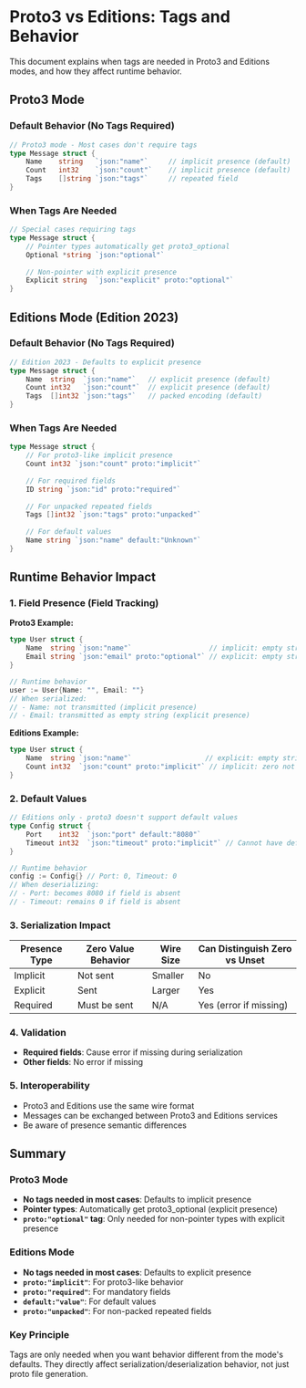# Proto3 vs Editions: Tags and Behavior

This document explains when tags are needed in Proto3 and Editions modes, and how they affect runtime behavior.

## Proto3 Mode

### Default Behavior (No Tags Required)

```go
// Proto3 mode - Most cases don't require tags
type Message struct {
    Name    string   `json:"name"`     // implicit presence (default)
    Count   int32    `json:"count"`    // implicit presence (default)
    Tags    []string `json:"tags"`     // repeated field
}
```

### When Tags Are Needed

```go
// Special cases requiring tags
type Message struct {
    // Pointer types automatically get proto3_optional
    Optional *string `json:"optional"` 
    
    // Non-pointer with explicit presence
    Explicit string  `json:"explicit" proto:"optional"` 
}
```

## Editions Mode (Edition 2023)

### Default Behavior (No Tags Required)

```go
// Edition 2023 - Defaults to explicit presence
type Message struct {
    Name  string  `json:"name"`   // explicit presence (default)
    Count int32   `json:"count"`  // explicit presence (default)
    Tags  []int32 `json:"tags"`   // packed encoding (default)
}
```

### When Tags Are Needed

```go
type Message struct {
    // For proto3-like implicit presence
    Count int32 `json:"count" proto:"implicit"`
    
    // For required fields
    ID string `json:"id" proto:"required"`
    
    // For unpacked repeated fields
    Tags []int32 `json:"tags" proto:"unpacked"`
    
    // For default values
    Name string `json:"name" default:"Unknown"`
}
```

## Runtime Behavior Impact

### 1. Field Presence (Field Tracking)

**Proto3 Example:**
```go
type User struct {
    Name  string `json:"name"`                   // implicit: empty string not sent
    Email string `json:"email" proto:"optional"` // explicit: empty string is sent
}

// Runtime behavior
user := User{Name: "", Email: ""}
// When serialized:
// - Name: not transmitted (implicit presence)
// - Email: transmitted as empty string (explicit presence)
```

**Editions Example:**
```go
type User struct {
    Name  string `json:"name"`                  // explicit: empty string is sent (default)
    Count int32  `json:"count" proto:"implicit"` // implicit: zero not sent
}
```

### 2. Default Values

```go
// Editions only - proto3 doesn't support default values
type Config struct {
    Port    int32  `json:"port" default:"8080"`
    Timeout int32  `json:"timeout" proto:"implicit"` // Cannot have default with implicit
}

// Runtime behavior
config := Config{} // Port: 0, Timeout: 0
// When deserializing:
// - Port: becomes 8080 if field is absent
// - Timeout: remains 0 if field is absent
```

### 3. Serialization Impact

| Presence Type | Zero Value Behavior | Wire Size | Can Distinguish Zero vs Unset |
|--------------|-------------------|-----------|------------------------------|
| Implicit | Not sent | Smaller | No |
| Explicit | Sent | Larger | Yes |
| Required | Must be sent | N/A | Yes (error if missing) |

### 4. Validation

- **Required fields**: Cause error if missing during serialization
- **Other fields**: No error if missing

### 5. Interoperability

- Proto3 and Editions use the same wire format
- Messages can be exchanged between Proto3 and Editions services
- Be aware of presence semantic differences

## Summary

### Proto3 Mode
- **No tags needed in most cases**: Defaults to implicit presence
- **Pointer types**: Automatically get proto3_optional (explicit presence)
- **`proto:"optional"` tag**: Only needed for non-pointer types with explicit presence

### Editions Mode
- **No tags needed in most cases**: Defaults to explicit presence
- **`proto:"implicit"`**: For proto3-like behavior
- **`proto:"required"`**: For mandatory fields
- **`default:"value"`**: For default values
- **`proto:"unpacked"`**: For non-packed repeated fields

### Key Principle

Tags are only needed when you want behavior different from the mode's defaults. They directly affect serialization/deserialization behavior, not just proto file generation.
